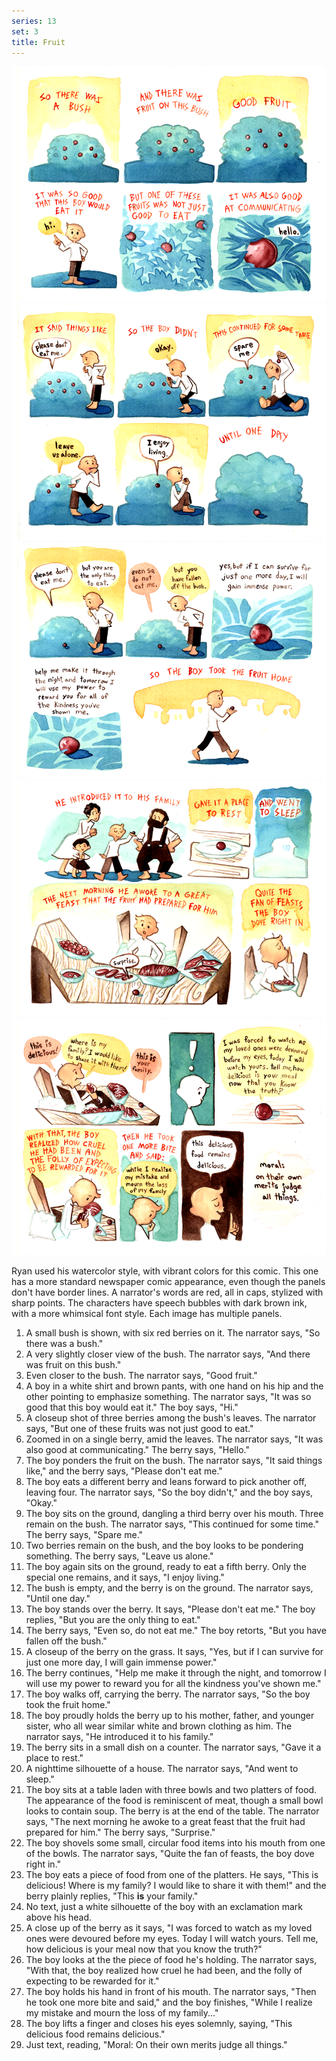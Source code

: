 ```yaml
---
series: 13
set: 3
title: Fruit
---
```


![](../../../../assets/verse-and-stuff/part-3/fruit1.png)
![](../../../../assets/verse-and-stuff/part-3/fruit2.png)
![](../../../../assets/verse-and-stuff/part-3/fruit3.png)
![](../../../../assets/verse-and-stuff/part-3/fruit4.png)
![](../../../../assets/verse-and-stuff/part-3/fruit5.png)

Ryan used his watercolor style, with vibrant colors for this comic. This one has a more standard newspaper comic appearance, even though the panels don't have border lines. A narrator's words are red, all in caps, stylized with sharp points. The characters have speech bubbles with dark brown ink, with a more whimsical font style. Each image has multiple panels.

1. A small bush is shown, with six red berries on it. The narrator says, "So there was a bush."
2. A very slightly closer view of the bush. The narrator says, "And there was fruit on this bush."
3. Even closer to the bush. The narrator says, "Good fruit."
4. A boy in a white shirt and brown pants, with one hand on his hip and the other pointing to emphasize something. The narrator says, "It was so good that this boy would eat it." The boy says, "Hi."
5. A closeup shot of three berries among the bush's leaves. The narrator says, "But one of these fruits was not just good to eat."
6. Zoomed in on a single berry, amid the leaves. The narrator says, "It was also good at communicating." The berry says, "Hello."
7. The boy ponders the fruit on the bush. The narrator says, "It said things like," and the berry says, "Please don't eat me."
8. The boy eats a different berry and leans forward to pick another off, leaving four. The narrator says, "So the boy didn't," and the boy says, "Okay."
9. The boy sits on the ground, dangling a third berry over his mouth. Three remain on the bush. The narrator says, "This continued for some time." The berry says, "Spare me."
10. Two berries remain on the bush, and the boy looks to be pondering something. The berry says, "Leave us alone."
11. The boy again sits on the ground, ready to eat a fifth berry. Only the special one remains, and it says, "I enjoy living."
12. The bush is empty, and the berry is on the ground. The narrator says, "Until one day."
13. The boy stands over the berry. It says, "Please don't eat me." The boy replies, "But you are the only thing to eat."
14. The berry says, "Even so, do not eat me." The boy retorts, "But you have fallen off the bush."
15. A closeup of the berry on the grass. It says, "Yes, but if I can survive for just one more day, I will gain immense power."
16. The berry continues, "Help me make it through the night, and tomorrow I will use my power to reward you for all the kindness you've shown me."
17. The boy walks off, carrying the berry. The narrator says, "So the boy took the fruit home."
18. The boy proudly holds the berry up to his mother, father, and younger sister, who all wear similar white and brown clothing as him. The narrator says, "He introduced it to his family."
19. The berry sits in a small dish on a counter. The narrator says, "Gave it a place to rest."
20. A nighttime silhouette of a house. The narrator says, "And went to sleep."
21. The boy sits at a table laden with three bowls and two platters of food. The appearance of the food is reminiscent of meat, though a small bowl looks to contain soup. The berry is at the end of the table. The narrator says, "The next morning he awoke to a great feast that the fruit had prepared for him." The berry says, "Surprise."
22. The boy shovels some small, circular food items into his mouth from one of the bowls. The narrator says, "Quite the fan of feasts, the boy dove right in."
23. The boy eats a piece of food from one of the platters. He says, "This is delicious! Where is my family? I would like to share it with them!" and the berry plainly replies, "This **is** your family."
24. No text, just a white silhouette of the boy with an exclamation mark above his head.
25. A close up of the berry as it says, "I was forced to watch as my loved ones were devoured before my eyes. Today I will watch yours. Tell me, how delicious is your meal now that you know the truth?"
26. The boy looks at the the piece of food he's holding. The narrator says, "With that, the boy realized how cruel he had been, and the folly of expecting to be rewarded for it."
27. The boy holds his hand in front of his mouth. The narrator says, "Then he took one more bite and said," and the boy finishes, "While I realize my mistake and mourn the loss of my family..."
28. The boy lifts a finger and closes his eyes solemnly, saying, "This delicious food remains delicious."
29. Just text, reading, "Moral: On their own merits judge all things."
